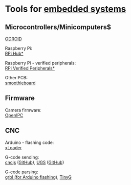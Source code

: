 
# Tools for [embedded systems](https://trendless.tech/pi-arduino/)

## Microcontrollers/Minicomputers$

[ODROID](https://www.hardkernel.com/)

Raspberry Pi:  
[RPi Hub*](https://elinux.org/RPi_Hub)

Raspberry Pi - verified peripherals:  
[RPi Verified Peripherals*](https://elinux.org/RPi_VerifiedPeripherals)

Other PCB:  
[smoothieboard](https://smoothieware.org/smoothieboard)

## Firmware

Camera firmware:  
[OpenIPC](https://github.com/OpenIPC)

## CNC

Arduino - flashing code:  
[xLoader](https://github.com/xinabox/xLoader)

G-code sending:  
[cncjs](https://cnc.js.org/) ([GitHub](https://github.com/cncjs/cncjs/)),
[UGS](https://winder.github.io/ugs_website/) ([GitHub](https://github.com/winder/Universal-G-Code-Sender/))

G-code parsing:  
[grbl (for Arduino flashing)](https://github.com/grbl/grbl),
[TinyG](https://github.com/synthetos/TinyG/wiki)
